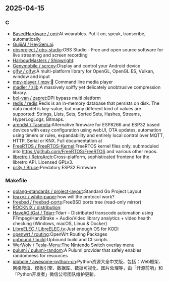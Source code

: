 ## 2025-04-15

### C

* [BasedHardware / omi](https://github.com/BasedHardware/omi):AI wearables. Put it on, speak, transcribe, automatically
* [GuijiAI / HeyGem.ai](https://github.com/GuijiAI/HeyGem.ai):
* [obsproject / obs-studio](https://github.com/obsproject/obs-studio):OBS Studio - Free and open source software for live streaming and screen recording
* [HarbourMasters / Shipwright](https://github.com/HarbourMasters/Shipwright):
* [Genymobile / scrcpy](https://github.com/Genymobile/scrcpy):Display and control your Android device
* [glfw / glfw](https://github.com/glfw/glfw):A multi-platform library for OpenGL, OpenGL ES, Vulkan, window and input
* [mpv-player / mpv](https://github.com/mpv-player/mpv):🎥 Command line media player
* [madler / zlib](https://github.com/madler/zlib):A massively spiffy yet delicately unobtrusive compression library.
* [bol-van / zapret](https://github.com/bol-van/zapret):DPI bypass multi platform
* [redis / redis](https://github.com/redis/redis):Redis is an in-memory database that persists on disk. The data model is key-value, but many different kind of values are supported: Strings, Lists, Sets, Sorted Sets, Hashes, Streams, HyperLogLogs, Bitmaps.
* [arendst / Tasmota](https://github.com/arendst/Tasmota):Alternative firmware for ESP8266 and ESP32 based devices with easy configuration using webUI, OTA updates, automation using timers or rules, expandability and entirely local control over MQTT, HTTP, Serial or KNX. Full documentation at
* [FreeRTOS / FreeRTOS-Kernel](https://github.com/FreeRTOS/FreeRTOS-Kernel):FreeRTOS kernel files only, submoduled into https://github.com/FreeRTOS/FreeRTOS and various other repos.
* [libretro / RetroArch](https://github.com/libretro/RetroArch):Cross-platform, sophisticated frontend for the libretro API. Licensed GPLv3.
* [pr3y / Bruce](https://github.com/pr3y/Bruce):Predatory ESP32 Firmware

### Makefile

* [golang-standards / project-layout](https://github.com/golang-standards/project-layout):Standard Go Project Layout
* [teaxyz / white-paper](https://github.com/teaxyz/white-paper):how will the protocol work?
* [freebsd / freebsd-ports](https://github.com/freebsd/freebsd-ports):FreeBSD ports tree (read-only mirror)
* [ROCKNIX / distribution](https://github.com/ROCKNIX/distribution):
* [HaveAGitGat / Tdarr](https://github.com/HaveAGitGat/Tdarr):Tdarr - Distributed transcode automation using FFmpeg/HandBrake + Audio/Video library analytics + video health checking (Windows, macOS, Linux & Docker)
* [LibreELEC / LibreELEC.tv](https://github.com/LibreELEC/LibreELEC.tv):Just enough OS for KODI
* [openwrt / routing](https://github.com/openwrt/routing):OpenWrt Routing Packages
* [upbound / build](https://github.com/upbound/build):Upbound build and CI scripts
* [WerWolv / Tesla-Menu](https://github.com/WerWolv/Tesla-Menu):The Nintendo Switch overlay menu
* [pulumi / pulumi-random](https://github.com/pulumi/pulumi-random):A Pulumi provider that safely enables randomness for resources
* [jobbole / awesome-python-cn](https://github.com/jobbole/awesome-python-cn):Python资源大全中文版，包括：Web框架、网络爬虫、模板引擎、数据库、数据可视化、图片处理等，由「开源前哨」和「Python开发者」微信公号团队维护更新。
